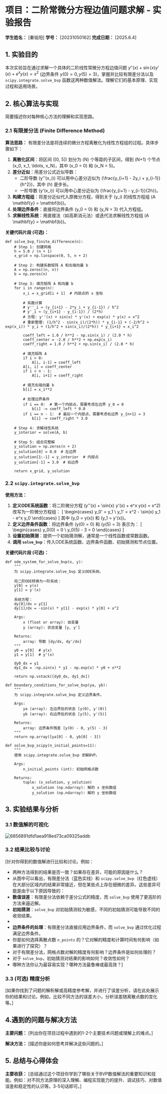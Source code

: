 # 项目：二阶常微分方程边值问题求解 - 实验报告

**学生姓名：** [秦铭阳]
**学号：** [20231050162]
**完成日期：** [2025.6.4]

## 1. 实验目的

本次实验旨在通过求解一个具体的二阶线性常微分方程边值问题 $y''(x) + \sin(x) y'(x) + e^x y(x) = x^2$ (边界条件 $y(0)=0, y(5)=3$)，掌握并比较有限差分法以及 `scipy.integrate.solve_bvp` 函数这两种数值解法。理解它们的基本原理、实现过程和适用场景。

## 2. 核心算法与实现

简要描述你对每种核心方法的理解和实现思路。

### 2.1 有限差分法 (Finite Difference Method)

**算法思路：**
有限差分法是将连续的微分方程离散化为线性方程组的过程。具体步骤如下：
1. **离散化区间**：将区间 \([0, 5]\) 划分为 \(N\) 个等距的子区间，得到 \(N+1\) 个节点 \(x_0, x_1, \ldots, x_N\)，其中 \(x_0 = 0\) 和 \(x_N = 5\)。
2. **差分近似**：用差分公式近似导数：
   - 二阶导数 \(y''(x_i)\) 可以用中心差分近似为 \(\frac{y_{i+1} - 2y_i + y_{i-1}}{h^2}\)，其中 \(h\) 是步长。
   - 一阶导数 \(y'(x_i)\) 可以用中心差分近似为 \(\frac{y_{i+1} - y_{i-1}}{2h}\)。
3. **构建方程组**：将差分近似代入原微分方程，得到关于 \(y_i\) 的线性方程组 \(A \mathbf{y} = \mathbf{b}\)。
4. **处理边界条件**：直接将边界条件 \(y_0 = 0\) 和 \(y_N = 3\) 代入方程组。
5. **求解线性系统**：用直接法（如高斯消元法）或迭代法求解线性方程组 \(A \mathbf{y} = \mathbf{b}\)。

**关键代码片段 (可选)：**
```
def solve_bvp_finite_difference(n):
    # Step 1: 创建网格
    h = 5.0 / (n + 1)
    x_grid = np.linspace(0, 5, n + 2)
    
    # Step 2: 构建系数矩阵 A 和右端向量 b
    A = np.zeros((n, n))
    b = np.zeros(n)
    
    # Step 3: 填充矩阵 A 和向量 b
    for i in range(n):
        x_i = x_grid[i + 1]  # 内部点的 x 坐标
        
        # 系数计算
        # y''_i ≈ (y_{i+1} - 2*y_i + y_{i-1}) / h^2
        # y'_i ≈ (y_{i+1} - y_{i-1}) / (2*h)
        # 方程: y''(x) + sin(x) * y'(x) + exp(x) * y(x) = x^2
        # 重新整理: (1/h^2 - sin(x_i)/(2*h)) * y_{i-1} + (-2/h^2 + exp(x_i)) * y_i + (1/h^2 + sin(x_i)/(2*h)) * y_{i+1} = x_i^2
        
        coeff_left = 1.0 / h**2 - np.sin(x_i) / (2.0 * h)
        coeff_center = -2.0 / h**2 + np.exp(x_i)
        coeff_right = 1.0 / h**2 + np.sin(x_i) / (2.0 * h)
        
        # 填充矩阵 A
        if i > 0:
            A[i, i-1] = coeff_left
        A[i, i] = coeff_center
        if i < n - 1:
            A[i, i+1] = coeff_right
        
        # 填充右端向量 b
        b[i] = x_i**2
        
        # 处理边界条件
        if i == 0:  # 第一个内部点，需要考虑左边界 y_0 = 0
            b[i] -= coeff_left * 0.0
        if i == n - 1:  # 最后一个内部点，需要考虑右边界 y_{n+1} = 3
            b[i] -= coeff_right * 3.0
    
    # Step 4: 求解线性系统
    y_interior = solve(A, b)
    
    # Step 5: 组合完整解
    y_solution = np.zeros(n + 2)
    y_solution[0] = 0.0  # 左边界
    y_solution[1:-1] = y_interior  # 内部点
    y_solution[-1] = 3.0  # 右边界
    
    return x_grid, y_solution
```

### 2.2 `scipy.integrate.solve_bvp`

**使用方法：**
1. **定义ODE系统函数**：将二阶微分方程 \(y''(x) + \sin(x) y'(x) + e^x y(x) = x^2\) 改写为一阶微分方程组：
   \[
   \begin{cases}
   y_0' = y_1 \\
   y_1' = x^2 - \sin(x) y_1 - e^x y_0
   \end{cases}
   \]
   其中 \(y_0 = y(x)\) 和 \(y_1 = y'(x)\)。
2. **定义边界条件函数**：将边界条件 \(y(0) = 0\) 和 \(y(5) = 3\) 表示为：
   \[
   \begin{cases}
   y_0(0) = 0 \\
   y_0(5) - 3 = 0
   \end{cases}
   \]
3. **设置初始猜测**：提供一个初始猜测解，通常是一个线性函数或常数函数。
4. **调用 `solve_bvp`**：传入ODE系统函数、边界条件函数、初始猜测和节点位置。

**关键代码片段 (可选)：**
```
def ode_system_for_solve_bvp(x, y):
    """
    为 scipy.integrate.solve_bvp 定义ODE系统。
    
    将二阶ODE转换为一阶系统：
    y[0] = y(x)
    y[1] = y'(x)
    
    系统方程：
    dy[0]/dx = y[1]
    dy[1]/dx = -sin(x) * y[1] - exp(x) * y[0] + x^2
    
    Args:
        x (float or array): 自变量
        y (array): 状态变量 [y, y']
    
    Returns:
        array: 导数 [dy/dx, dy'/dx]
    """
    y0 = y[0]  # y(x)
    y1 = y[1]  # y'(x)
    
    dy0_dx = y1
    dy1_dx = -np.sin(x) * y1 - np.exp(x) * y0 + x**2
    
    return np.vstack([dy0_dx, dy1_dx])

def boundary_conditions_for_solve_bvp(ya, yb):
    """
    为 scipy.integrate.solve_bvp 定义边界条件。
    
    Args:
        ya (array): 左边界处的状态 [y(0), y'(0)]
        yb (array): 右边界处的状态 [y(5), y'(5)]
    
    Returns:
        array: 边界条件残差 [y(0) - 0, y(5) - 3]
    """
    return np.array([ya[0] - 0, yb[0] - 3])

def solve_bvp_scipy(n_initial_points=11):
    """
    使用 scipy.integrate.solve_bvp 求解BVP。
    
    Args:
        n_initial_points (int): 初始网格点数
    
    Returns:
        tuple: (x_solution, y_solution)
            x_solution (np.ndarray): 解的 x 坐标数组
            y_solution (np.ndarray): 解的 y 坐标数组
```

## 3. 实验结果与分析

### 3.1 数值解的可视化

![6856891dfd1aea918ed73ca09325addb](https://github.com/user-attachments/assets/8e8dae58-49b6-4ba7-8169-973399671ef4)

### 3.2 结果比较与讨论

[针对你得到的数值解进行比较和讨论。例如：
- 两种方法得到的结果是否一致？如果存在差异，可能的原因是什么？
- 从图中可以看出，有限差分法（蓝色实线）和 `scipy.solve_bvp`（红色虚线）在大部分区域内的结果非常接近，但在某些点上存在细微的差异。这些差异可能是由于以下原因导致的：
- **数值误差**：有限差分法依赖于差分公式的精度，而 `solve_bvp` 使用了更高阶的方法来逼近解。
- **初始猜测**：`solve_bvp` 对初始猜测较为敏感，不同的初始猜测可能导致不同的收敛结果。
- 
- **边界条件的处理**：有限差分法直接应用边界条件，而 `solve_bvp` 通过优化过程满足边界条件。
- 你是如何选择离散点数 `n_points` 的？它对解的精度和计算时间有何影响（如果进行了探究）？
- 对于有限差分法，网格点数对解的精度有何影响？边界条件是如何处理的？
- 对于 `solve_bvp`，初始猜测对结果的影响如何？收敛性如何？
- 哪种方法你认为最容易实现？哪种方法最鲁棒或最高效？]

### 3.3 (可选) 精度分析

[如果你找到了问题的解析解或高精度参考解，并进行了误差分析，请在此处展示你的结果和讨论。例如，比较不同方法的误差大小，分析误差随离散点数的变化等。]

## 4.遇到的问题与解决方法

**主要问题：**
[列出你在项目过程中遇到的1-2个主要技术问题或理解上的难点。]

**解决方法：**
[描述你是如何思考并解决这些问题的。]

## 5. 总结与心得体会

**主要收获：**
[总结通过这个项目你学到了哪些关于BVP数值解法的重要知识和技能。例如：对不同方法原理的深入理解、编程实现能力的提升、调试技巧、对数值误差和稳定性的认识等。3-5句话即可。]

